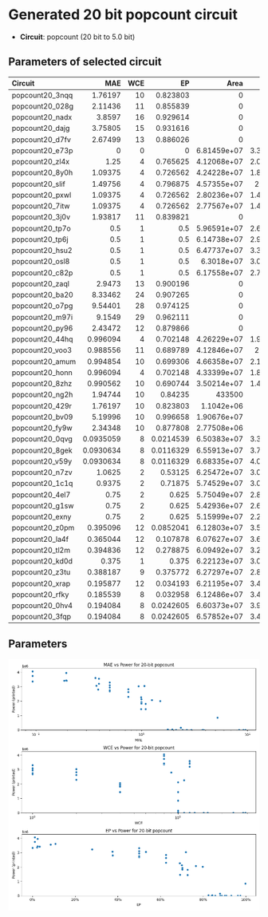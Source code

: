 
# Generated 20 bit popcount circuit
- __Circuit__: popcount (20 bit to 5.0 bit)

## Parameters of selected circuit
| Circuit         |       MAE |   WCE |        EP |             Area |           Power |       Delay | Download                                                               |
|:----------------|----------:|------:|----------:|-----------------:|----------------:|------------:|:-----------------------------------------------------------------------|
| popcount20_3nqq | 1.76197   |    10 | 0.823803  |      0           |      0          | 0           | [v](popcount20_3nqq.v) [c](popcount20_3nqq.c) [py](popcount20_3nqq.py) |
| popcount20_028g | 2.11436   |    11 | 0.855839  |      0           |      0          | 0           | [v](popcount20_028g.v) [c](popcount20_028g.c) [py](popcount20_028g.py) |
| popcount20_nadx | 3.8597    |    16 | 0.929614  |      0           |      0          | 0           | [v](popcount20_nadx.v) [c](popcount20_nadx.c) [py](popcount20_nadx.py) |
| popcount20_dajg | 3.75805   |    15 | 0.931616  |      0           |      0          | 0           | [v](popcount20_dajg.v) [c](popcount20_dajg.c) [py](popcount20_dajg.py) |
| popcount20_d7fv | 2.67499   |    13 | 0.886026  |      0           |      0          | 0           | [v](popcount20_d7fv.v) [c](popcount20_d7fv.c) [py](popcount20_d7fv.py) |
| popcount20_e73p | 0         |     0 | 0         |      6.81459e+07 |      3.3256e+06 | 6.90598e+07 | [v](popcount20_e73p.v) [c](popcount20_e73p.c) [py](popcount20_e73p.py) |
| popcount20_zl4x | 1.25      |     4 | 0.765625  |      4.12068e+07 |      2.0666e+06 | 6.51989e+07 | [v](popcount20_zl4x.v) [c](popcount20_zl4x.c) [py](popcount20_zl4x.py) |
| popcount20_8y0h | 1.09375   |     4 | 0.726562  |      4.24228e+07 |      1.8079e+06 | 7.3572e+07  | [v](popcount20_8y0h.v) [c](popcount20_8y0h.c) [py](popcount20_8y0h.py) |
| popcount20_slif | 1.49756   |     4 | 0.796875  |      4.57355e+07 |      2.009e+06  | 6.60038e+07 | [v](popcount20_slif.v) [c](popcount20_slif.c) [py](popcount20_slif.py) |
| popcount20_pxwl | 1.09375   |     4 | 0.726562  |      2.80236e+07 |      1.4403e+06 | 6.00598e+07 | [v](popcount20_pxwl.v) [c](popcount20_pxwl.c) [py](popcount20_pxwl.py) |
| popcount20_7itw | 1.09375   |     4 | 0.726562  |      2.77567e+07 |      1.4405e+06 | 6.22939e+07 | [v](popcount20_7itw.v) [c](popcount20_7itw.c) [py](popcount20_7itw.py) |
| popcount20_3j0v | 1.93817   |    11 | 0.839821  |      0           |      0          | 0           | [v](popcount20_3j0v.v) [c](popcount20_3j0v.c) [py](popcount20_3j0v.py) |
| popcount20_tp7o | 0.5       |     1 | 0.5       |      5.96591e+07 |      2.6819e+06 | 6.97191e+07 | [v](popcount20_tp7o.v) [c](popcount20_tp7o.c) [py](popcount20_tp7o.py) |
| popcount20_tp6j | 0.5       |     1 | 0.5       |      6.14738e+07 |      2.9475e+06 | 6.9478e+07  | [v](popcount20_tp6j.v) [c](popcount20_tp6j.c) [py](popcount20_tp6j.py) |
| popcount20_hsu2 | 0.5       |     1 | 0.5       |      6.47737e+07 |      3.3034e+06 | 7.19745e+07 | [v](popcount20_hsu2.v) [c](popcount20_hsu2.c) [py](popcount20_hsu2.py) |
| popcount20_osl8 | 0.5       |     1 | 0.5       |      6.3018e+07  |      3.0978e+06 | 6.88553e+07 | [v](popcount20_osl8.v) [c](popcount20_osl8.c) [py](popcount20_osl8.py) |
| popcount20_c82p | 0.5       |     1 | 0.5       |      6.17558e+07 |      2.7482e+06 | 6.85044e+07 | [v](popcount20_c82p.v) [c](popcount20_c82p.c) [py](popcount20_c82p.py) |
| popcount20_zaql | 2.9473    |    13 | 0.900196  |      0           |      0          | 0           | [v](popcount20_zaql.v) [c](popcount20_zaql.c) [py](popcount20_zaql.py) |
| popcount20_ba20 | 8.33462   |    24 | 0.907265  |      0           |      0          | 0           | [v](popcount20_ba20.v) [c](popcount20_ba20.c) [py](popcount20_ba20.py) |
| popcount20_o7pg | 9.54401   |    28 | 0.974125  |      0           |      0          | 0           | [v](popcount20_o7pg.v) [c](popcount20_o7pg.c) [py](popcount20_o7pg.py) |
| popcount20_m97i | 9.1549    |    29 | 0.962111  |      0           |      0          | 0           | [v](popcount20_m97i.v) [c](popcount20_m97i.c) [py](popcount20_m97i.py) |
| popcount20_py96 | 2.43472   |    12 | 0.879866  |      0           |      0          | 0           | [v](popcount20_py96.v) [c](popcount20_py96.c) [py](popcount20_py96.py) |
| popcount20_44hq | 0.996094  |     4 | 0.702148  |      4.26229e+07 |      1.9374e+06 | 6.61636e+07 | [v](popcount20_44hq.v) [c](popcount20_44hq.c) [py](popcount20_44hq.py) |
| popcount20_voo3 | 0.988556  |    11 | 0.689789  |      4.12846e+07 |      2.261e+06  | 6.33549e+07 | [v](popcount20_voo3.v) [c](popcount20_voo3.c) [py](popcount20_voo3.py) |
| popcount20_amum | 0.994854  |    10 | 0.699306  |      4.66358e+07 |      2.1278e+06 | 6.5633e+07  | [v](popcount20_amum.v) [c](popcount20_amum.c) [py](popcount20_amum.py) |
| popcount20_honn | 0.996094  |     4 | 0.702148  |      4.33399e+07 |      1.8287e+06 | 6.92543e+07 | [v](popcount20_honn.v) [c](popcount20_honn.c) [py](popcount20_honn.py) |
| popcount20_8zhz | 0.990562  |    10 | 0.690744  |      3.50214e+07 |      1.4511e+06 | 4.98863e+07 | [v](popcount20_8zhz.v) [c](popcount20_8zhz.c) [py](popcount20_8zhz.py) |
| popcount20_ng2h | 1.94744   |    10 | 0.84235   | 433500           |  36240          | 3.17226e+06 | [v](popcount20_ng2h.v) [c](popcount20_ng2h.c) [py](popcount20_ng2h.py) |
| popcount20_429r | 1.76197   |    10 | 0.823803  |      1.1042e+06  |  35820          | 3.38086e+06 | [v](popcount20_429r.v) [c](popcount20_429r.c) [py](popcount20_429r.py) |
| popcount20_bv09 | 5.19996   |    10 | 0.996658  |      1.90676e+07 | 848140          | 4.05747e+07 | [v](popcount20_bv09.v) [c](popcount20_bv09.c) [py](popcount20_bv09.py) |
| popcount20_fy9w | 2.34348   |    10 | 0.877808  |      2.77508e+06 | 157510          | 8.66178e+06 | [v](popcount20_fy9w.v) [c](popcount20_fy9w.c) [py](popcount20_fy9w.py) |
| popcount20_0qvg | 0.0935059 |     8 | 0.0214539 |      6.50383e+07 |      3.3567e+06 | 6.69879e+07 | [v](popcount20_0qvg.v) [c](popcount20_0qvg.c) [py](popcount20_0qvg.py) |
| popcount20_8gek | 0.0930634 |     8 | 0.0116329 |      6.55913e+07 |      3.7427e+06 | 7.1454e+07  | [v](popcount20_8gek.v) [c](popcount20_8gek.c) [py](popcount20_8gek.py) |
| popcount20_v59y | 0.0930634 |     8 | 0.0116329 |      6.68335e+07 |      4.0622e+06 | 7.14538e+07 | [v](popcount20_v59y.v) [c](popcount20_v59y.c) [py](popcount20_v59y.py) |
| popcount20_n7zv | 1.0625    |     2 | 0.53125   |      6.25472e+07 |      3.0519e+06 | 6.74009e+07 | [v](popcount20_n7zv.v) [c](popcount20_n7zv.c) [py](popcount20_n7zv.py) |
| popcount20_1c1q | 0.9375    |     2 | 0.71875   |      5.74529e+07 |      3.0333e+06 | 7.01998e+07 | [v](popcount20_1c1q.v) [c](popcount20_1c1q.c) [py](popcount20_1c1q.py) |
| popcount20_4el7 | 0.75      |     2 | 0.625     |      5.75049e+07 |      2.8302e+06 | 7.15583e+07 | [v](popcount20_4el7.v) [c](popcount20_4el7.c) [py](popcount20_4el7.py) |
| popcount20_g1sw | 0.75      |     2 | 0.625     |      5.42936e+07 |      2.6271e+06 | 6.65538e+07 | [v](popcount20_g1sw.v) [c](popcount20_g1sw.c) [py](popcount20_g1sw.py) |
| popcount20_exny | 0.75      |     2 | 0.625     |      5.15999e+07 |      2.2961e+06 | 6.30462e+07 | [v](popcount20_exny.v) [c](popcount20_exny.c) [py](popcount20_exny.py) |
| popcount20_z0pm | 0.395096  |    12 | 0.0852041 |      6.12803e+07 |      3.5533e+06 | 6.36723e+07 | [v](popcount20_z0pm.v) [c](popcount20_z0pm.c) [py](popcount20_z0pm.py) |
| popcount20_la4f | 0.365044  |    12 | 0.107878  |      6.07627e+07 |      3.6075e+06 | 6.68135e+07 | [v](popcount20_la4f.v) [c](popcount20_la4f.c) [py](popcount20_la4f.py) |
| popcount20_tl2m | 0.394836  |    12 | 0.278875  |      6.09492e+07 |      3.2122e+06 | 6.40584e+07 | [v](popcount20_tl2m.v) [c](popcount20_tl2m.c) [py](popcount20_tl2m.py) |
| popcount20_kd0d | 0.375     |     1 | 0.375     |      6.22123e+07 |      3.0679e+06 | 6.94371e+07 | [v](popcount20_kd0d.v) [c](popcount20_kd0d.c) [py](popcount20_kd0d.py) |
| popcount20_z3tu | 0.388187  |     9 | 0.375772  |      6.27297e+07 |      2.8021e+06 | 6.46242e+07 | [v](popcount20_z3tu.v) [c](popcount20_z3tu.c) [py](popcount20_z3tu.py) |
| popcount20_xrap | 0.195877  |    12 | 0.034193  |      6.21195e+07 |      3.4156e+06 | 6.47934e+07 | [v](popcount20_xrap.v) [c](popcount20_xrap.c) [py](popcount20_xrap.py) |
| popcount20_rfky | 0.185539  |     8 | 0.032958  |      6.12486e+07 |      3.4208e+06 | 7.0983e+07  | [v](popcount20_rfky.v) [c](popcount20_rfky.c) [py](popcount20_rfky.py) |
| popcount20_0hv4 | 0.194084  |     8 | 0.0242605 |      6.60373e+07 |      3.9511e+06 | 7.40082e+07 | [v](popcount20_0hv4.v) [c](popcount20_0hv4.c) [py](popcount20_0hv4.py) |
| popcount20_3fqp | 0.194084  |     8 | 0.0242605 |      6.57852e+07 |      3.4365e+06 | 7.37639e+07 | [v](popcount20_3fqp.v) [c](popcount20_3fqp.c) [py](popcount20_3fqp.py) |

## Parameters 
![Parameters figure](fig.png)